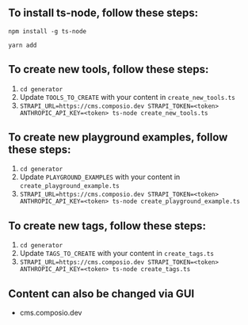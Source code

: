 
## To install ts-node, follow these steps:
```npm install -g ts-node```

```yarn add```

## To create new tools, follow these steps:
1. `cd generator` 
2. Update `TOOLS_TO_CREATE` with your content in `create_new_tools.ts`
3. `STRAPI_URL=https://cms.composio.dev STRAPI_TOKEN=<token> ANTHROPIC_API_KEY=<token> ts-node create_new_tools.ts`


## To create new playground examples, follow these steps:
1. `cd generator` 
2. Update `PLAYGROUND_EXAMPLES` with your content in `create_playground_example.ts`
3. `STRAPI_URL=https://cms.composio.dev STRAPI_TOKEN=<token> ANTHROPIC_API_KEY=<token> ts-node create_playground_example.ts`


## To create new tags, follow these steps:
1. `cd generator` 
2. Update `TAGS_TO_CREATE` with your content in `create_tags.ts`
3. `STRAPI_URL=https://cms.composio.dev STRAPI_TOKEN=<token> ANTHROPIC_API_KEY=<token> ts-node create_tags.ts`


## Content can also be changed via GUI
- cms.composio.dev